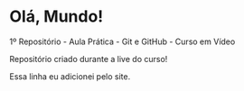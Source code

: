 # Olá, Mundo!
 1º Repositório - Aula Prática - Git e GitHub - Curso em Vídeo

Repositório criado durante a live do curso!

Essa linha eu adicionei pelo site.

